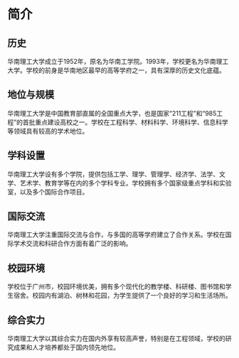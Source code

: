 # 简介

## 历史
华南理工大学成立于1952年，原名为华南工学院。1993年，学校更名为华南理工大学。学校的前身是华南地区最早的高等学府之一，具有深厚的历史文化底蕴。

## 地位与规模
华南理工大学是中国教育部直属的全国重点大学，也是国家“211工程”和“985工程”的首批重点建设高校之一。学校在工程科学、材料科学、环境科学、信息科学等领域具有较高的学术地位。

## 学科设置
华南理工大学设有多个学院，提供包括工学、理学、管理学、经济学、法学、文学、艺术学、教育学等在内的多个学科专业。学校拥有多个国家级重点学科和实验室，以及多个国际合作项目。

## 国际交流
华南理工大学注重国际交流与合作，与多国的高等学府建立了合作关系。学校在国际学术交流和科研合作方面有着广泛的影响。

## 校园环境
学校位于广州市，校园环境优美，拥有多个现代化的教学楼、科研楼、图书馆和学生宿舍。校园内有湖泊、树林和花园，为学生提供了一个良好的学习和生活场所。

## 综合实力
华南理工大学以其综合实力在国内外享有较高声誉，特别是在工程领域，学校的研究成果和人才培养都处于国内领先地位。